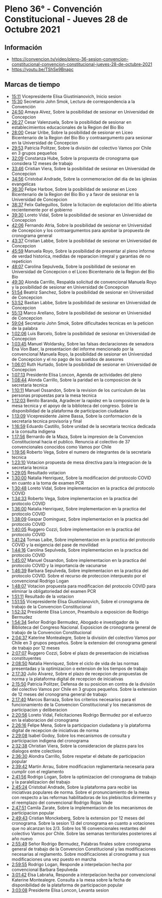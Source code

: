 # Pleno 36° - Convención Constitucional - Jueves 28 de Octubre 2021

## Información
- https://convencion.tv/video/pleno-36-sesion-convencion-constitucional-convencion-constitucional-jueves-28-de-octubre-2021
- https://youtu.be/TShSe9Bnapc

## Marcas de tiempo

- [15:11](https://youtu.be/TShSe9Bnapc?t=911) Vicepresidente Elisa Giustinianovich, Inicio sesion
- [15:30](https://youtu.be/TShSe9Bnapc?t=930) Secretario John Smok, Lectura de correspondencia a la Convención
- [24:50](https://youtu.be/TShSe9Bnapc?t=1490) Amaya Alvez, Sobre la posibilidad de sesionar en Universidad de Concepcion
- [26:27](https://youtu.be/TShSe9Bnapc?t=1587) Cesar Valenzuela, Sobre la posibilidad de sesionar en establecimientos educacionales de la Region del Bio Bio
- [28:00](https://youtu.be/TShSe9Bnapc?t=1680) Cesar Uribe, Sobre la posibilidad de sesionar en Liceo Bicentenario de la Region del Bio Bio y contraargumento para sesionar en la Universidad de Concepcion
- [29:53](https://youtu.be/TShSe9Bnapc?t=1793) Patricia Politzer, Sobre la división del colectivo Vamos por Chile en 3 grupos pequeños
- [32:09](https://youtu.be/TShSe9Bnapc?t=1929) Constanza Hube, Sobre la propuesta de cronograma que considera 12 meses de trabajo
- [33:46](https://youtu.be/TShSe9Bnapc?t=2026) Cristian Viera, Sobre la posibilidad de sesionar en Universidad de Concepcion
- [34:56](https://youtu.be/TShSe9Bnapc?t=2096) Cristobal Andrade, Sobre la conmemoracion del dia de las iglesias evangelicas
- [36:30](https://youtu.be/TShSe9Bnapc?t=2190) Felipe Harboe, Sobre la posibilidad de sesionar en Liceo Bicentenario de la Region del Bio Bio y a favor de sesionar en la Universidad de Concepcion
- [38:37](https://youtu.be/TShSe9Bnapc?t=2317) Felix Galleguillos, Sobre la licitacion de explotacion del litio abierta recientemente por el gobierno
- [39:30](https://youtu.be/TShSe9Bnapc?t=2370) Loreto Vidal, Sobre la posibilidad de sesionar en Universidad de Concepcion
- [42:06](https://youtu.be/TShSe9Bnapc?t=2526) Fernando Atria, Sobre la posibilidad de sesionar en Universidad de Concepcion y los contraargumentos para aprobar la propuesta de cronograma general
- [43:37](https://youtu.be/TShSe9Bnapc?t=2617) Cristian Labbe, Sobre la posibilidad de sesionar en Universidad de Concepcion
- [45:59](https://youtu.be/TShSe9Bnapc?t=2759) Manuela Royo, Sobre la posibilidad de presentar al pleno informe de verdad historica, medidas de reparacion integral y garantias de no repeticion
- [48:07](https://youtu.be/TShSe9Bnapc?t=2887) Carolina Sepulveda, Sobre la posibilidad de sesionar en Universidad de Concepcion o el Liceo Bicentenario de la Region del Bio Bio
- [49:30](https://youtu.be/TShSe9Bnapc?t=2970) Alonda Carrillo, Respalda solicitud de convencional Manuela Royo y la posibilidad de sesionar en Universidad de Concepcion
- [51:54](https://youtu.be/TShSe9Bnapc?t=3114) Beatriz Sanchez, Sobre la posibilidad de sesionar en Universidad de Concepcion
- [53:52](https://youtu.be/TShSe9Bnapc?t=3232) Bastian Labbe, Sobre la posibilidad de sesionar en Universidad de Concepcion
- [55:13](https://youtu.be/TShSe9Bnapc?t=3313) Marco Arellano, Sobre la posibilidad de sesionar en Universidad de Concepcion
- [59:04](https://youtu.be/TShSe9Bnapc?t=3544) Secretario John Smok, Sobre dificultades tecnicas en la peticion de la palabra
- [1:02:06](https://youtu.be/TShSe9Bnapc?t=3726) Luis Barcelo, Sobre la posibilidad de sesionar en Universidad de Concepcion
- [1:03:45](https://youtu.be/TShSe9Bnapc?t=3825) Manuel Woldarsky, Sobre las falsas declaraciones de senadora Ena Von Baer, la presentacion del informe mencionado por la convencional Manuela Royo, la posibilidad de sesionar en Universidad de Concepcion y el no pago de los sueldos de asesores
- [1:06:01](https://youtu.be/TShSe9Bnapc?t=3961) Ruth Hurtado, Sobre la posibilidad de sesionar en Universidad de Concepcion
- [1:07:13](https://youtu.be/TShSe9Bnapc?t=4033) Presidente Elisa Loncon, Agenda de actividades del pleno
- [1:08:44](https://youtu.be/TShSe9Bnapc?t=4124) Alonda Carrillo, Sobre la paridad en la composicion de la secretaria tecnica
- [1:10:11](https://youtu.be/TShSe9Bnapc?t=4211) Manuel Ossandon, Sobre la revision de los curriculum de las personas propuestas para la mesa tecnica
- [1:12:03](https://youtu.be/TShSe9Bnapc?t=4323) Benito Baranda, Agradecer la rapidez en la composicion de la mesa tecnica y el apoyo de la biblioteca del congreso. Sobre la disponibilidad de la plataforma de participacion ciudadana
- [1:13:09](https://youtu.be/TShSe9Bnapc?t=4389) Vicepresidente Jaime Bassa, Sobre la conformacion de la secretaria tecnica provisoria y final
- [1:16:59](https://youtu.be/TShSe9Bnapc?t=4619) Eduardo Castillo, Sobre unidad de la secretaria tecnica dedicada a la consulta indigena
- [1:17:56](https://youtu.be/TShSe9Bnapc?t=4676) Bernardo de la Maza, Sobre la impresion de la Convencion Constitucional hacia el publico. Renuncia al colectivo de 37 convencionales conocidos como Vamos por Chile
- [1:19:56](https://youtu.be/TShSe9Bnapc?t=4796) Roberto Vega, Sobre el numero de integrantes de la secretaria tecnica
- [1:23:10](https://youtu.be/TShSe9Bnapc?t=4990) Votacion propuesta de mesa directiva para la integracion de la secretaria tecnica
- [1:29:05](https://youtu.be/TShSe9Bnapc?t=5345) Resultado votacion
- [1:30:00](https://youtu.be/TShSe9Bnapc?t=5400) Natalia Henriquez, Sobre la modificacion del protocolo COVID en cuanto a la toma de examen PCR
- [1:30:48](https://youtu.be/TShSe9Bnapc?t=5448) Loreto Vidal, Sobre implementacion en la practica del protocolo COVID
- [1:34:33](https://youtu.be/TShSe9Bnapc?t=5673) Roberto Vega, Sobre implementacion en la practica del protocolo COVID
- [1:36:00](https://youtu.be/TShSe9Bnapc?t=5760) Natalia Henriquez, Sobre implementacion en la practica del protocolo COVID
- [1:38:09](https://youtu.be/TShSe9Bnapc?t=5889) Gaspar Dominguez, Sobre implementacion en la practica del protocolo COVID
- [1:40:05](https://youtu.be/TShSe9Bnapc?t=6005) Ruggero Cozzi, Sobre implementacion en la practica del protocolo COVID
- [1:41:24](https://youtu.be/TShSe9Bnapc?t=6084) Tomas Laibe, Sobre implementacion en la practica del protocolo COVID y la exigencia del pase de movilidad
- [1:44:16](https://youtu.be/TShSe9Bnapc?t=6256) Carolina Sepulveda, Sobre implementacion en la practica del protocolo COVID
- [1:45:07](https://youtu.be/TShSe9Bnapc?t=6307) Manuel Ossandon, Sobre implementacion en la practica del protocolo COVID y la importancia de vacunarse
- [1:46:39](https://youtu.be/TShSe9Bnapc?t=6399) Barbara Sepulveda, Sobre implementacion en la practica del protocolo COVID. Sobre el recurso de proteccion interpuesto por el convencional Rodrigo Logan
- [1:48:07](https://youtu.be/TShSe9Bnapc?t=6487) Votacion propuesta para modificacion del protocolo COVID para eliminar la obligatoriedad del examen PCR
- [1:51:11](https://youtu.be/TShSe9Bnapc?t=6671) Resultado de la votacion
- [1:51:55](https://youtu.be/TShSe9Bnapc?t=6715) Vicepresidente Elisa Giustinianovich, Sobre el cronograma de trabajo de la Convencion Constitucional
- [1:52:32](https://youtu.be/TShSe9Bnapc?t=6752) Presidente Elisa Loncon, Preambulo a exposicion de Rodrigo Bermudez
- [1:54:34](https://youtu.be/TShSe9Bnapc?t=6874) Señor Rodrigo Bermudez, Abogado e investigador de la Biblioteca del Congreso Nacional. Exposicion de cronograma general de trabajo de la Convencion Constitucional
- [2:04:37](https://youtu.be/TShSe9Bnapc?t=7477) Katerine Montealegre, Sobre la división del colectivo Vamos por Chile en 3 grupos pequeños. Sobre la extension del cronograma general de trabajo por 12 meses
- [2:07:07](https://youtu.be/TShSe9Bnapc?t=7627) Ruggero Cozzi, Sobre el plazo de presentacion de iniciativas constituyentes
- [2:08:50](https://youtu.be/TShSe9Bnapc?t=7730) Natalia Henriquez, Sobre el ciclo de vida de las normas presentadas y la optimizacion o extension de los tiempos de trabajo
- [2:17:30](https://youtu.be/TShSe9Bnapc?t=8250) Julio Alvarez, Sobre el plazo de recepcion de propuestas de norma y la plataforma digital de recepcion de iniciativas
- [2:15:50](https://youtu.be/TShSe9Bnapc?t=8150) Patricia Politzer, Defensa de su posicion en contra de la división del colectivo Vamos por Chile en 3 grupos pequeños. Sobre la extension de 12 meses del cronograma general de trabajo
- [2:17:40](https://youtu.be/TShSe9Bnapc?t=8260) Marcos Barraza, Sobre los criterios necesarios para el funcionamiento de la Convencion Constitucional y los mecanismos de participacion y deliberacion
- [2:20:56](https://youtu.be/TShSe9Bnapc?t=8456) Loreto Vidal, Felicitaciones Rodrigo Bermudez por el esfuerzo en la elaboracion del cronograma
- [2:26:16](https://youtu.be/TShSe9Bnapc?t=8776) Felipe Mena, Sobre la participacion ciudadana y la plataforma digital de recepcion de iniciativas de norma
- [2:29:08](https://youtu.be/TShSe9Bnapc?t=8948) Isabel Godoy, Sobre los mecanismos de consulta y participacion indigena del cronograma
- [2:32:38](https://youtu.be/TShSe9Bnapc?t=9158) Christian Viera, Sobre la consideracion de plazos para los dialogos entre colectivos
- [2:36:30](https://youtu.be/TShSe9Bnapc?t=9390) Alondra Carrillo, Sobre respetar el debate de participacion popular
- [2:39:42](https://youtu.be/TShSe9Bnapc?t=9582) Martin Arrau, Sobre modificacion reglamentaria necesaria para cumplir con el reglamento
- [2:41:56](https://youtu.be/TShSe9Bnapc?t=9716) Rodrigo Logan, Sobre la optimizacion del cronograma de trabajo y la paralelizacion del trabajo
- [2:45:24](https://youtu.be/TShSe9Bnapc?t=9924) Cristobal Andrade, Sobre la plataforma para recibir las iniciativas populares de norma. Sobre el pronunciamiento de la mesa con respecto a las reformas habilitadoras de los plebiscitos dirimentes y el reemplazo del convencional Rodrigo Rojas Vade
- [2:47:51](https://youtu.be/TShSe9Bnapc?t=10071) Camila Zarate, Sobre la implementacion de los mecanismos de participacion popular
- [2:49:43](https://youtu.be/TShSe9Bnapc?t=10183) Cristian Monckeberg, Sobre la extension por 12 meses del cronograma. Sobre la sesion 13 del cronograma en cuanto a votaciones que no alcanzan los 2/3. Sobre los 16 convencionales restantes del colectivo Vamos por Chile. Sobre las semanas territoriales posteriores al año nuevo
- [2:55:49](https://youtu.be/TShSe9Bnapc?t=10549) Señor Rodrigo Bermudez, Palabras finales sobre cronograma general de trabajo de la Convencion Constitucional y las modificaciones necesarias al reglamento. Sobre modificaciones al cronograma y sus modificaciones una vez puesto en marcha
- [2:59:55](https://youtu.be/TShSe9Bnapc?t=10795) Rodrigo Logan, Responde a interpelacion hecha por convencional Barbara Sepulveda
- [3:01:42](https://youtu.be/TShSe9Bnapc?t=10902) Elsa Labraña, Responde a interpelacion hecha por convencional Katerine Montealegre. Consulta a la mesa sobre la fecha de disponibilidad de la plataforma de participacion popular
- [3:03:08](https://youtu.be/TShSe9Bnapc?t=10988) Presidente Elisa Loncon, Levanta sesion